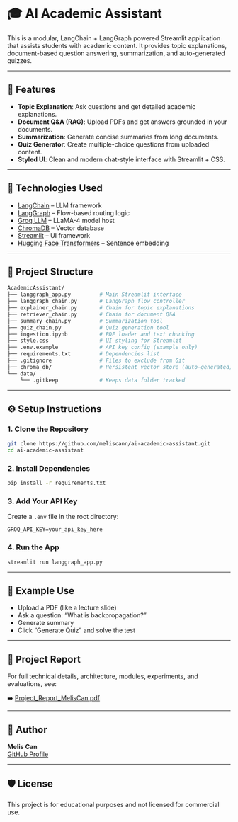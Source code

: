 # 🎓 AI Academic Assistant

This is a modular, LangChain + LangGraph powered Streamlit application that assists students with academic content. It provides topic explanations, document-based question answering, summarization, and auto-generated quizzes.

---

## 🚀 Features

- **Topic Explanation**: Ask questions and get detailed academic explanations.
- **Document Q&A (RAG)**: Upload PDFs and get answers grounded in your documents.
- **Summarization**: Generate concise summaries from long documents.
- **Quiz Generator**: Create multiple-choice questions from uploaded content.
- **Styled UI**: Clean and modern chat-style interface with Streamlit + CSS.

---

## 🧠 Technologies Used

- [LangChain](https://www.langchain.com/) – LLM framework  
- [LangGraph](https://www.langgraph.dev/) – Flow-based routing logic  
- [Groq LLM](https://console.groq.com/) – LLaMA-4 model host  
- [ChromaDB](https://www.trychroma.com/) – Vector database  
- [Streamlit](https://streamlit.io/) – UI framework  
- [Hugging Face Transformers](https://huggingface.co/) – Sentence embedding  

---

## 📂 Project Structure

```bash
AcademicAssistant/
├── langgraph_app.py         # Main Streamlit interface
├── langgraph_chain.py       # LangGraph flow controller
├── explainer_chain.py       # Chain for topic explanations
├── retriever_chain.py       # Chain for document Q&A
├── summary_chain.py         # Summarization tool
├── quiz_chain.py            # Quiz generation tool
├── ingestion.ipynb          # PDF loader and text chunking
├── style.css                # UI styling for Streamlit
├── .env.example             # API key config (example only)
├── requirements.txt         # Dependencies list
├── .gitignore               # Files to exclude from Git
├── chroma_db/               # Persistent vector store (auto-generated)
└── data/
    └── .gitkeep             # Keeps data folder tracked
```

---

## ⚙️ Setup Instructions

### 1. Clone the Repository

```bash
git clone https://github.com/meliscann/ai-academic-assistant.git
cd ai-academic-assistant
```

### 2. Install Dependencies

```bash
pip install -r requirements.txt
```

### 3. Add Your API Key

Create a `.env` file in the root directory:

```env
GROQ_API_KEY=your_api_key_here
```

### 4. Run the App

```bash
streamlit run langgraph_app.py
```

---

## 🧪 Example Use

- Upload a PDF (like a lecture slide)  
- Ask a question: “What is backpropagation?”  
- Generate summary  
- Click “Generate Quiz” and solve the test  

---

## 📄 Project Report

For full technical details, architecture, modules, experiments, and evaluations, see:

➡️ [Project_Report_MelisCan.pdf](./Project_Report_MelisCan.pdf)

---

## 🙋 Author

**Melis Can**  
[GitHub Profile](https://github.com/meliscann)

---

## 🛡️ License

This project is for educational purposes and not licensed for commercial use.
